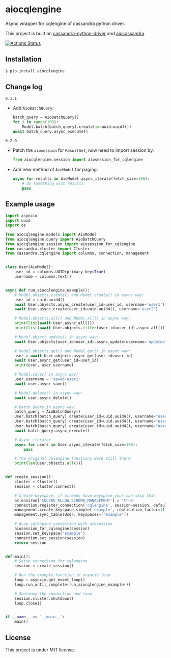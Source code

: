 # aiocqlengine
Async wrapper for cqlengine of cassandra python driver.

This project is built on [cassandra-python-driver](https://github.com/datastax/python-driver) and [aiocassandra](https://github.com/aio-libs/aiocassandra).

[![Actions Status](https://github.com/charact3/aiocqlengine/workflows/unittest/badge.svg)](https://github.com/charact3/aiocqlengine/actions)

## Installation
```sh
$ pip install aiocqlengine
```

## Change log
`0.1.1`
- Add `AioBatchQuery`:
  ```python
  batch_query = AioBatchQuery()
  for i in range(100):
      Model.batch(batch_query).create(id=uuid.uuid4())
  await batch_query.async_execute()
  ```

`0.2.0`
- Patch the `aiosession` for `ResultSet`, now need to import session by:
  ```python
  from aiocqlengine.session import aiosession_for_cqlengine
  ```
- Add new method of `AioModel` for paging:
  ```python
  async for results in AioModel.async_iterate(fetch_size=100):
      # Do something with results
      pass
  ```

## Example usage

```python
import asyncio
import uuid
import os

from aiocqlengine.models import AioModel
from aiocqlengine.query import AioBatchQuery
from aiocqlengine.session import aiosession_for_cqlengine
from cassandra.cluster import Cluster
from cassandra.cqlengine import columns, connection, management


class User(AioModel):
    user_id = columns.UUID(primary_key=True)
    username = columns.Text()


async def run_aiocqlengine_example():
    # Model.objects.create() and Model.create() in async way:
    user_id = uuid.uuid4()
    await User.objects.async_create(user_id=user_id, username='user1')
    await User.async_create(user_id=uuid.uuid4(), username='user2')

    # Model.objects.all() and Model.all() in async way:
    print(list(await User.async_all()))
    print(list(await User.objects.filter(user_id=user_id).async_all()))

    # Model.object.update() in async way:
    await User.objects(user_id=user_id).async_update(username='updated-user1')

    # Model.objects.get() and Model.get() in async way:
    user = await User.objects.async_get(user_id=user_id)
    await User.async_get(user_id=user_id)
    print(user, user.username)

    # Model.save() in async way:
    user.username = 'saved-user1'
    await user.async_save()

    # Model.delete() in async way:
    await user.async_delete()

    # Batch Query in async way:
    batch_query = AioBatchQuery()
    User.batch(batch_query).create(user_id=uuid.uuid4(), username="user-1")
    User.batch(batch_query).create(user_id=uuid.uuid4(), username="user-2")
    User.batch(batch_query).create(user_id=uuid.uuid4(), username="user-3")
    await batch_query.async_execute()

    # Async iterator
    async for users in User.async_iterate(fetch_size=100):
        pass

    # The original cqlengine functions were still there
    print(len(User.objects.all()))


def create_session():
    cluster = Cluster()
    session = cluster.connect()

    # Create keyspace, if already have keyspace your can skip this
    os.environ['CQLENG_ALLOW_SCHEMA_MANAGEMENT'] = 'true'
    connection.register_connection('cqlengine', session=session, default=True)
    management.create_keyspace_simple('example', replication_factor=1)
    management.sync_table(User, keyspaces=['example'])

    # Wrap cqlengine connection with aiosession
    aiosession_for_cqlengine(session)
    session.set_keyspace('example')
    connection.set_session(session)
    return session


def main():
    # Setup connection for cqlengine
    session = create_session()

    # Run the example function in asyncio loop
    loop = asyncio.get_event_loop()
    loop.run_until_complete(run_aiocqlengine_example())

    # Shutdown the connection and loop
    session.cluster.shutdown()
    loop.close()


if __name__ == '__main__':
    main()
```

## License
This project is under MIT license.
